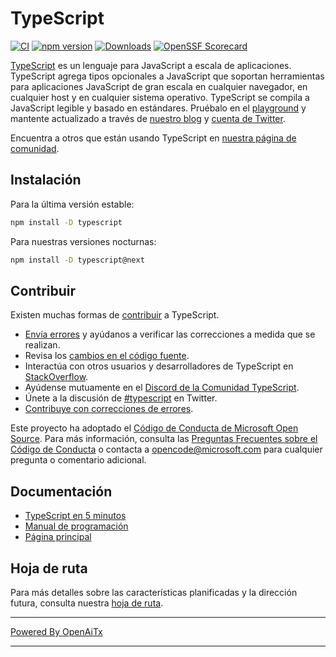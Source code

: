 # TypeScript

[![CI](https://github.com/microsoft/TypeScript/actions/workflows/ci.yml/badge.svg)](https://github.com/microsoft/TypeScript/actions/workflows/ci.yml)
[![npm version](https://badge.fury.io/js/typescript.svg)](https://www.npmjs.com/package/typescript)
[![Downloads](https://img.shields.io/npm/dm/typescript.svg)](https://www.npmjs.com/package/typescript)
[![OpenSSF Scorecard](https://api.securityscorecards.dev/projects/github.com/microsoft/TypeScript/badge)](https://securityscorecards.dev/viewer/?uri=github.com/microsoft/TypeScript)

[TypeScript](https://www.typescriptlang.org/) es un lenguaje para JavaScript a escala de aplicaciones. TypeScript agrega tipos opcionales a JavaScript que soportan herramientas para aplicaciones JavaScript de gran escala en cualquier navegador, en cualquier host y en cualquier sistema operativo. TypeScript se compila a JavaScript legible y basado en estándares. Pruébalo en el [playground](https://www.typescriptlang.org/play/) y mantente actualizado a través de [nuestro blog](https://blogs.msdn.microsoft.com/typescript) y [cuenta de Twitter](https://twitter.com/typescript).

Encuentra a otros que están usando TypeScript en [nuestra página de comunidad](https://www.typescriptlang.org/community/).

## Instalación

Para la última versión estable:

```bash
npm install -D typescript
```

Para nuestras versiones nocturnas:

```bash
npm install -D typescript@next
```

## Contribuir

Existen muchas formas de [contribuir](https://github.com/microsoft/TypeScript/blob/main/CONTRIBUTING.md) a TypeScript.
* [Envía errores](https://github.com/microsoft/TypeScript/issues) y ayúdanos a verificar las correcciones a medida que se realizan.
* Revisa los [cambios en el código fuente](https://github.com/microsoft/TypeScript/pulls).
* Interactúa con otros usuarios y desarrolladores de TypeScript en [StackOverflow](https://stackoverflow.com/questions/tagged/typescript).
* Ayúdense mutuamente en el [Discord de la Comunidad TypeScript](https://discord.gg/typescript).
* Únete a la discusión de [#typescript](https://twitter.com/search?q=%23TypeScript) en Twitter.
* [Contribuye con correcciones de errores](https://github.com/microsoft/TypeScript/blob/main/CONTRIBUTING.md).

Este proyecto ha adoptado el [Código de Conducta de Microsoft Open Source](https://opensource.microsoft.com/codeofconduct/). Para más información, consulta las [Preguntas Frecuentes sobre el Código de Conducta](https://opensource.microsoft.com/codeofconduct/faq/) o contacta a [opencode@microsoft.com](mailto:opencode@microsoft.com) para cualquier pregunta o comentario adicional.

## Documentación

*  [TypeScript en 5 minutos](https://www.typescriptlang.org/docs/handbook/typescript-in-5-minutes.html)
*  [Manual de programación](https://www.typescriptlang.org/docs/handbook/intro.html)
*  [Página principal](https://www.typescriptlang.org/)

## Hoja de ruta

Para más detalles sobre las características planificadas y la dirección futura, consulta nuestra [hoja de ruta](https://github.com/microsoft/TypeScript/wiki/Roadmap).

---

[Powered By OpenAiTx](https://github.com/OpenAiTx/OpenAiTx)

---